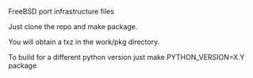 FreeBSD port infrastructure files

Just clone the repo and make package.

You will obtain a txz in the work/pkg directory.

To build for a different python version just make PYTHON_VERSION=X.Y package
